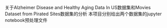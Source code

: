 
关于Alzheimer Disease and Healthy Aging Data In US数据集和Movies Dataset from Pirated Sites数据集的分析
本项目分别给出两个数据集的jupyter notebook预处理文件
